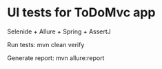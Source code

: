 <h1>UI tests for ToDoMvc app</h1>

Selenide + Allure + Spring + AssertJ

<p>Run tests: mvn clean verify
<p>Generate report: mvn allure:report
